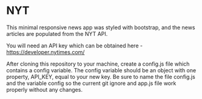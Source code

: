 # NYT

This minimal responsive news app was styled with bootstrap, and the news articles are populated from the NYT API.

You will need an API key which can be obtained here - https://developer.nytimes.com/

After cloning this repository to your machine, create a config.js file which contains a config variable. The config variable 
should be an object with one property, API_KEY, equal to your new key. Be sure to name the file config.js and the variable
config so the current git ignore and app.js file work properly without any changes.


